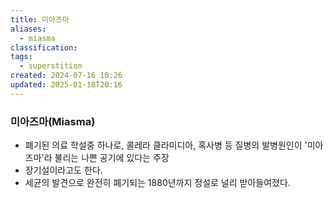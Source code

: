 ```yaml
---
title: 미아즈마
aliases:
  - miasma
classification: 
tags:
  - superstition
created: 2024-07-16 10:26
updated: 2025-01-18T20:16
---
```


### 미아즈마(Miasma)

- 폐기된 의료 학설중 하나로, 콜레라 클라미디아, 혹사병 등 질병의 발병원인이 '미아즈마'라 불리는 나쁜 공기에 있다는 주장
- 장기설이라고도 한다.
- 세균의 발견으로 완전히 폐기되는 1880년까지 정설로 널리 받아들여졌다.
